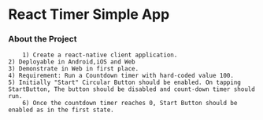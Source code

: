 # React Timer Simple App


### About the Project 

        1) Create a react-native client application. 
	2) Deployable in Android,iOS and Web
	3) Demonstrate in Web in first place.
	4) Requirement: Run a Countdown timer with hard-coded value 100.
	5) Initially "Start" Circular Button should be enabled. On tapping StartButton, The button should be disabled and count-down timer should run. 
        6) Once the countdown timer reaches 0, Start Button should be enabled as in the first state.
